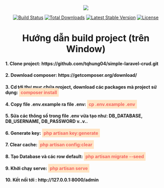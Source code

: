 <p align="center"><img src="https://laravel.com/assets/img/components/logo-laravel.svg"></p>

<p align="center">
<a href="https://travis-ci.org/laravel/framework"><img src="https://travis-ci.org/laravel/framework.svg" alt="Build Status"></a>
<a href="https://packagist.org/packages/laravel/framework"><img src="https://poser.pugx.org/laravel/framework/d/total.svg" alt="Total Downloads"></a>
<a href="https://packagist.org/packages/laravel/framework"><img src="https://poser.pugx.org/laravel/framework/v/stable.svg" alt="Latest Stable Version"></a>
<a href="https://packagist.org/packages/laravel/framework"><img src="https://poser.pugx.org/laravel/framework/license.svg" alt="License"></a>
</p>

<h1 align="center">Hướng dẫn build project (trên Window)</h1>

<h4>1. Clone project: https://github.com/tqhung04/simple-laravel-crud.git</h4>
<h4>2. Download composer: https://getcomposer.org/download/</h4>
<h4>3. Cd tới thư mục chứa project, download các packages mà project sử dụng: <b style="color: #f4645f; padding: 5px; background: bisque;">composer install</b></h4>
<h4>4. Copy file .env.example ra file .env: <b style="color: #f4645f; padding: 5px; background: bisque;"> cp .env.example .env</b></h4>
<h4>5. Sửa các thông số trong file .env vừa tạo như: DB_DATABASE, DB_USERNAME, DB_PASSWORD v..v..</h4>
<h4>6. Generate key: <b style="color: #f4645f; padding: 5px; background: bisque;"> php artisan key:generate</b></h4>
<h4>7. Clear cache: <b style="color: #f4645f; padding: 5px; background: bisque;"> php artisan config:clear</b></h4>
<h4>8. Tạo Database và các row default: <b style="color: #f4645f; padding: 5px; background: bisque;"> php artisan migrate --seed</b></h4>
<h4>9. Khởi chạy serve: <b style="color: #f4645f; padding: 5px; background: bisque;">php artisan serve</b></h4>
<h4>10. Kết nối tới : http://127.0.0.1:8000/admin</h4>